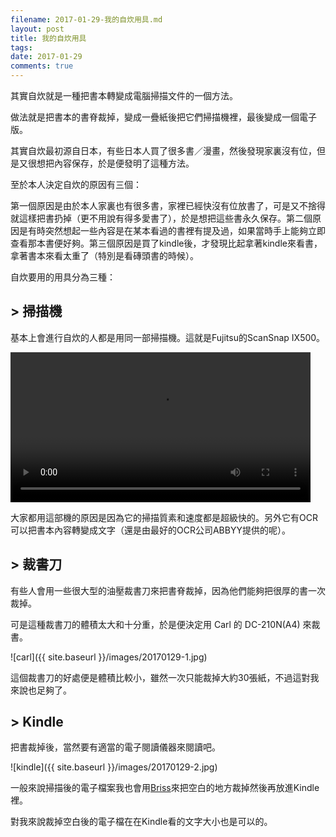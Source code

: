 ```yaml
---
filename: 2017-01-29-我的自炊用具.md
layout: post
title: 我的自炊用具
tags: 
date: 2017-01-29
comments: true
---
```


其實自炊就是一種把書本轉變成電腦掃描文件的一個方法。

做法就是把書本的書脊裁掉，變成一疊紙後把它們掃描機裡，最後變成一個電子版。

其實自炊最初源自日本，有些日本人買了很多書／漫畫，然後發現家裏沒有位，但是又很想把內容保存，於是便發明了這種方法。

至於本人決定自炊的原因有三個：

第一個原因是由於本人家裏也有很多書，家裡已經快沒有位放書了，可是又不捨得就這樣把書扔掉（更不用說有得多愛書了），於是想把這些書永久保存。第二個原因是有時突然想起一些內容是在某本看過的書裡有提及過，如果當時手上能夠立即查看那本書便好夠。第三個原因是買了kindle後，才發現比起拿著kindle來看書，拿著書本來看太重了（特別是看磚頭書的時候）。

自炊要用的用具分為三種：

## > 掃描機
基本上會進行自炊的人都是用同一部掃描機。這就是Fujitsu的ScanSnap IX500。

<video width="480" src="{{ site.baseurl }}/images/20170129-1.MOV" controls > </video>

大家都用這部機的原因是因為它的掃描質素和速度都是超級快的。另外它有OCR可以把書本內容轉變成文字（還是由最好的OCR公司ABBYY提供的呢）。

## > 裁書刀
有些人會用一些很大型的油壓裁書刀來把書脊裁掉，因為他們能夠把很厚的書一次裁掉。

可是這種裁書刀的體積太大和十分重，於是便決定用 Carl 的 DC-210N(A4) 來裁書。

![carl]({{ site.baseurl }}/images/20170129-1.jpg)

這個裁書刀的好處便是體積比較小，雖然一次只能裁掉大約30張紙，不過這對我來說也足夠了。

## > Kindle
把書裁掉後，當然要有適當的電子閱讀儀器來閱讀吧。

![kindle]({{ site.baseurl }}/images/20170129-2.jpg)

一般來說掃描後的電子檔案我也會用[Briss](http://briss.sourceforge.net)來把空白的地方裁掉然後再放進Kindle裡。

對我來說裁掉空白後的電子檔在在Kindle看的文字大小也是可以的。